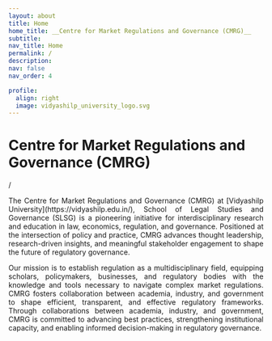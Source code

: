 ```yaml
---
layout: about
title: Home
home_title: __Centre for Market Regulations and Governance (CMRG)__
subtitle:
nav_title: Home
permalink: /
description:
nav: false
nav_order: 4

profile:
  align: right
  image: vidyashilp_university_logo.svg
---
```

# **Centre for Market Regulations and Governance** (CMRG)
/

<p style="text-align: justify;">
The Centre for Market Regulations and Governance (CMRG) at [Vidyashilp University](https://vidyashilp.edu.in/), School of Legal Studies and Governance (SLSG) is a pioneering initiative for interdisciplinary research and education in law, economics, regulation, and governance. Positioned at the intersection of policy and practice, CMRG advances thought leadership, research-driven insights, and meaningful stakeholder engagement to shape the future of regulatory governance.
</p>
<p style="text-align: justify;">
Our mission is to establish regulation as a multidisciplinary field, equipping scholars, policymakers, businesses, and regulatory bodies with the knowledge and tools necessary to navigate complex market regulations. CMRG fosters collaboration between academia, industry, and government to shape efficient, transparent, and effective regulatory frameworks. Through collaborations between academia, industry, and government, CMRG is committed to advancing best practices, strengthening institutional capacity, and enabling informed decision-making in regulatory governance.
</p>
